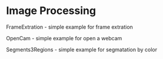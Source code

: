# Image Processing 

FrameExtration - simple example for frame extration 

OpenCam - simple example for open a webcam 

Segments3Regions - simple example for segmatation by color
